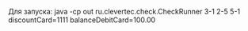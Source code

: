 Для запуска:
java -cp out ru.clevertec.check.CheckRunner 3-1 2-5 5-1 discountCard=1111 balanceDebitCard=100.00
